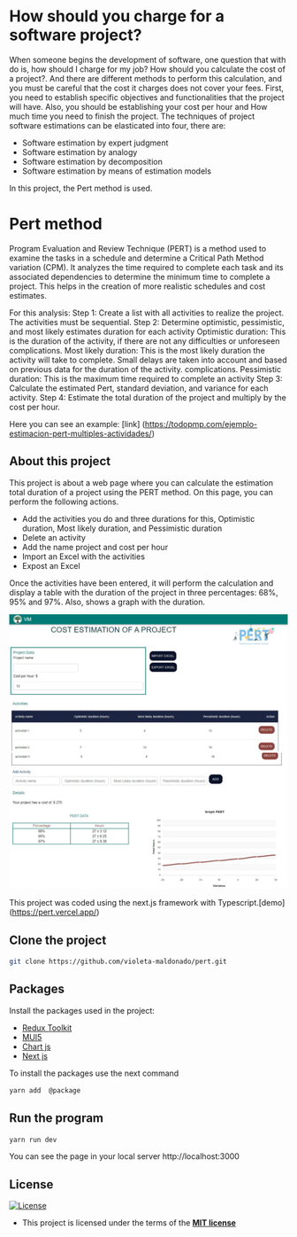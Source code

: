 # How should you charge for a software project?
When someone begins the development of software, one question that with do is, how should I charge for my job? How should you calculate the cost of a project?. And there are different methods to perform this calculation, and you must be careful that the cost it charges does not cover your fees.
First, you need to establish specific objectives and functionalities that the project will have. Also, you should be establishing your cost per hour and How much time you need to finish the project.
The techniques of project software estimations can be elasticated into four, there are:
- Software estimation by expert judgment
- Software estimation by analogy
- Software estimation by decomposition
- Software estimation by means of estimation models

In this project, the Pert method is used.

# Pert method
Program Evaluation and Review Technique (PERT) is a method used to examine the tasks in a schedule and determine a Critical Path Method variation (CPM). It analyzes the time required to complete each task and its associated dependencies to determine the minimum time to complete a project. This helps in the creation of more realistic schedules and cost estimates.

For this analysis: 
Step 1: Create a list with all activities to realize the project. The activities must be sequential.
Step 2: Determine optimistic, pessimistic, and most likely estimates duration for each activity
Optimistic duration: This is the duration of the activity, if there are not any difficulties or unforeseen complications.
Most likely duration: This is the most likely duration the activity will take to complete. Small delays are taken into account and based on previous data for the duration of the activity. complications. 
Pessimistic duration: This is the maximum time required to complete an activity
Step 3: Calculate the estimated Pert, standard deviation, and variance for each activity.
Step 4: Estimate the total duration of the project and multiply by the cost per hour. 

Here you can see an example: [link] (https://todopmp.com/ejemplo-estimacion-pert-multiples-actividades/)

## About this project
This project is about a web page where you can calculate the estimation total duration of a project using the PERT method. On this page, you can perform the following actions.
- Add the activities you do and three durations for this, Optimistic duration, Most likely duration, and Pessimistic duration
- Delete an activity
- Add the name project and cost per hour
- Import an Excel with the activities
- Expost an Excel
 
 Once the activities have been entered, it will perform the calculation and display a table with the duration of the project in three percentages: 68%, 95% and 97%. Also, shows a graph with the duration.
 
[<img src="public/pagePert.JPG" width="600"/>](public/pagePert.JPG)
[<img src="public/pagePert2.JPG" width="600"/>](public/pagePert2.JPG)

This project was coded using the next.js framework with Typescript.[demo] (https://pert.vercel.app/)

## Clone the project 
```sh
git clone https://github.com/violeta-maldonado/pert.git
```
## Packages
Install the packages used in the project:
- [Redux Toolkit](https://redux-toolkit.js.org/)
- [MUI5](https://mui.com/getting-started/installation/)
- [Chart js](https://www.chartjs.org/docs/latest/api/)
- [Next js](https://nextjs.org/docs)

To install the packages use the next command
```sh
yarn add  @package
```
## Run the program

```sh
yarn run dev 
```

You can see the page in your local server http://localhost:3000

## License

[![License](http://img.shields.io/:license-mit-blue.svg?style=flat-square)](http://badges.mit-license.org)

- This project is licensed under the terms of the **[MIT license](LICENSE)**

